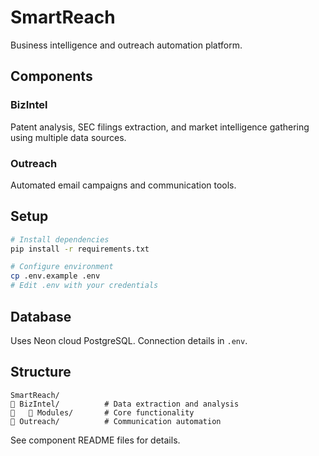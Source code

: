 # SmartReach

Business intelligence and outreach automation platform.

## Components

### BizIntel
Patent analysis, SEC filings extraction, and market intelligence gathering using multiple data sources.

### Outreach  
Automated email campaigns and communication tools.

## Setup

```bash
# Install dependencies
pip install -r requirements.txt

# Configure environment
cp .env.example .env
# Edit .env with your credentials
```

## Database

Uses Neon cloud PostgreSQL. Connection details in `.env`.

## Structure

```
SmartReach/
   BizIntel/          # Data extraction and analysis
      Modules/       # Core functionality
   Outreach/          # Communication automation
```

See component README files for details.
